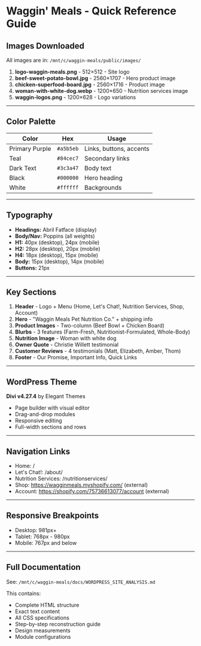 # Waggin' Meals - Quick Reference Guide

## Images Downloaded

All images are in: `/mnt/c/waggin-meals/public/images/`

1. **logo-waggin-meals.png** - 512×512 - Site logo
2. **beef-sweet-potato-bowl.jpg** - 2560×1707 - Hero product image
3. **chicken-superfood-board.jpg** - 2560×1716 - Product image
4. **woman-with-white-dog.webp** - 1200×650 - Nutrition services image
5. **waggin-logos.png** - 1200×628 - Logo variations

---

## Color Palette

| Color | Hex | Usage |
|-------|-----|-------|
| Primary Purple | `#a5b5eb` | Links, buttons, accents |
| Teal | `#84cec7` | Secondary links |
| Dark Text | `#3c3a47` | Body text |
| Black | `#000000` | Hero heading |
| White | `#ffffff` | Backgrounds |

---

## Typography

- **Headings:** Abril Fatface (display)
- **Body/Nav:** Poppins (all weights)
- **H1:** 40px (desktop), 24px (mobile)
- **H2:** 28px (desktop), 20px (mobile)
- **H4:** 18px (desktop), 15px (mobile)
- **Body:** 15px (desktop), 14px (mobile)
- **Buttons:** 21px

---

## Key Sections

1. **Header** - Logo + Menu (Home, Let's Chat!, Nutrition Services, Shop, Account)
2. **Hero** - "Waggin Meals Pet Nutrition Co." + shipping info
3. **Product Images** - Two-column (Beef Bowl + Chicken Board)
4. **Blurbs** - 3 features (Farm-Fresh, Nutritionist-Formulated, Whole-Body)
5. **Nutrition Image** - Woman with white dog
6. **Owner Quote** - Christie Willett testimonial
7. **Customer Reviews** - 4 testimonials (Matt, Elizabeth, Amber, Thom)
8. **Footer** - Our Promise, Important Info, Quick Links

---

## WordPress Theme

**Divi v4.27.4** by Elegant Themes
- Page builder with visual editor
- Drag-and-drop modules
- Responsive editing
- Full-width sections and rows

---

## Navigation Links

- Home: /
- Let's Chat!: /about/
- Nutrition Services: /nutritionservices/
- Shop: https://wagginmeals.myshopify.com/ (external)
- Account: https://shopify.com/75736613077/account (external)

---

## Responsive Breakpoints

- Desktop: 981px+
- Tablet: 768px - 980px
- Mobile: 767px and below

---

## Full Documentation

See: `/mnt/c/waggin-meals/docs/WORDPRESS_SITE_ANALYSIS.md`

This contains:
- Complete HTML structure
- Exact text content
- All CSS specifications
- Step-by-step reconstruction guide
- Design measurements
- Module configurations
